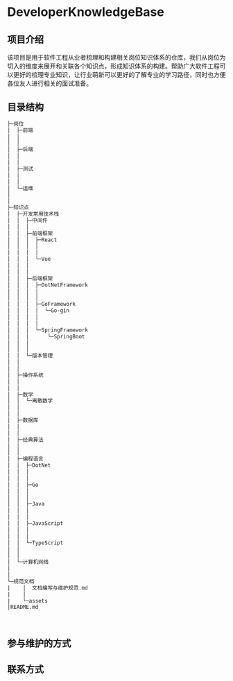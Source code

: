 # DeveloperKnowledgeBase

## 项目介绍
该项目是用于软件工程从业者梳理和构建相关岗位知识体系的仓库，我们从岗位为切入的维度来展开和关联各个知识点，形成知识体系的构建。帮助广大软件工程可以更好的梳理专业知识，让行业萌新可以更好的了解专业的学习路径，同时也方便各位友人进行相关的面试准备。
## 目录结构

```txt
├─岗位
│  ├─前端
│  │      
│  │      
│  ├─后端
│  │      
│  │      
│  ├─测试
│  │      
│  │      
│  └─运维
│         
│          
├─知识点
│  ├─开发常用技术栈
│  │  ├─中间件
│  │  │  
│  │  ├─前端框架
│  │  │  ├─React
│  │  │  │      
│  │  │  │      
│  │  │  └─Vue
│  │  │          
│  │  │          
│  │  ├─后端框架
│  │  │  ├─DotNetFramework
│  │  │  │      
│  │  │  │      
│  │  │  ├─GoFramework
│  │  │  │  └─Go-gin
│  │  │  │          
│  │  │  │          
│  │  │  └─SpringFramework
│  │  │      └─SpringBoot
│  │  │              
│  │  │              
│  │  └─版本管理
│  │          
│  │          
│  ├─操作系统
│  │      
│  │      
│  ├─数学
│  │  └─离散数学
│  │          
│  │          
│  ├─数据库
│  │      
│  │      
│  ├─经典算法
│  │      
│  │      
│  ├─编程语言
│  │  ├─DotNet
│  │  │      
│  │  │      
│  │  ├─Go
│  │  │      
│  │  │      
│  │  ├─Java
│  │  │      
│  │  │      
│  │  ├─JavaScript
│  │  │      
│  │  │      
│  │  └─TypeScript
│  │          
│  │          
│  └─计算机网络
│          
│          
└─规范文档
|    │  文档编写与维护规范.md
|    │  
|    └─assets
│README.md
	
   
```

## 参与维护的方式

## 联系方式

